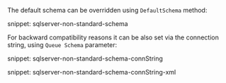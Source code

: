 The default schema can be overridden using `DefaultSchema` method:

snippet: sqlserver-non-standard-schema

For backward compatibility reasons it can be also set via the connection string, using `Queue Schema` parameter:

snippet: sqlserver-non-standard-schema-connString

snippet: sqlserver-non-standard-schema-connString-xml

